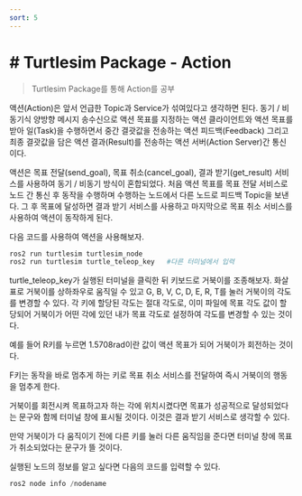```yaml
---
sort: 5
---
```


# # Turtlesim Package - Action

> Turtlesim Package를 통해 Action를 공부

액션(Action)은 앞서 언급한 Topic과 Service가 섞여있다고 생각하면 된다. 동기 / 비동기식 양방향 메시지 송수신으로 액션 목표를 지정하는 액션 클라이언트와 액션 목표를 받아 일(Task)을 수행하면서 중간 결괏값을 전송하는 액션 피드백(Feedback) 그리고 최종 결괏값을 담은 액션 결과(Result)를 전송하는 액션 서버(Action Server)간 통신이다.

액션은 목표 전달(send_goal), 목표 취소(cancel_goal), 결과 받기(get_result) 서비스를 사용하여 동기 / 비동기 방식이 혼합되었다. 처음 액션 목표를 목표 전달 서비스로 노드 간 통신 후 동작을 수행하며 수행하는 노드에서 다른 노드로 피드백 Topic을 보낸다. 그 후 목표에 달성하면 결과 받기 서비스를 사용하고 마지막으로 목표 취소 서비스를 사용하여 액션이 동작하게 된다.

다음 코드를 사용하여 액션을 사용해보자.
```s
ros2 run turtlesim turtlesim_node
ros2 run turtlesim turtle_teleop_key   #다른 터미널에서 입력
```

turtle_teleop_key가 실행된 터미널을 클릭한 뒤 키보드로 거북이를 조종해보자. 화살표로 거북이를 상하좌우로 움직일 수 있고 G, B, V, C, D, E, R, T를 눌러 거북이의 각도를 변경할 수 있다. 각 키에 할당된 각도는 절대 각도로, 이미 파일에 목표 각도 값이 할당되어 거북이가 어떤 각에 있던 내가 목표 각도로 설정하여 각도를 변경할 수 있는 것이다. 

예를 들어 R키를 누르면 1.5708rad이란 값이 액션 목표가 되어 거북이가 회전하는 것이다.

F키는 동작을 바로 멈추게 하는 키로 목표 취소 서비스를 전달하여 즉시 거북이의 행동을 멈추게 한다.

거북이를 회전시켜 목표하고자 하는 각에 위치시켰다면 목표가 성공적으로 달성되었다는 문구와 함께 터미널 창에 표시될 것이다. 이것은 결과 받기 서비스로 생각할 수 있다.

만약 거북이가 다 움직이기 전에 다른 키를 눌러 다른 움직임을 준다면 터미널 창에 목표가 취소되었다는 문구가 뜰 것이다. 

실행된 노드의 정보를 알고 싶다면 다음의 코드를 입력할 수 있다.
```s
ros2 node info /nodename   
```

